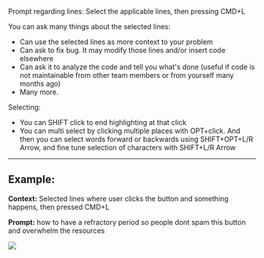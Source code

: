 Prompt regarding lines: Select the applicable lines, then pressing CMD+L

You can ask many things about the selected lines:
- Can use the selected lines as more context to your problem
- Can ask to fix bug. It may modify those lines and/or insert code elsewhere
- Can ask it to analyze the code and tell you what's done (useful if code is not maintainable from other team members or from yourself many months ago)
- Many more.

Selecting:
- You can SHIFT click to end highlighting at that click
- You can multi select by clicking multiple places with OPT+click. And then you can select words forward or backwards using SHIFT+OPT+L/R Arrow, and fine tune selection of characters with SHIFT+L/R Arrow

---

## Example:

**Context:**
Selected lines where user clicks the button and something happens, then pressed CMD+L

**Prompt:**
how to have a refractory period so people dont spam this button and overwhelm the resources

![](https://i.imgur.com/umMKR6Z.png)
